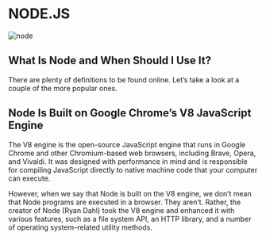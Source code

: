 # NODE.JS

![node](https://th.bing.com/th/id/OIP.TRm7xQGotx2YWjuKrvlUxQHaEL?pid=ImgDet&rs=1)

## What Is Node and When Should I Use It?

There are plenty of definitions to be found online. Let’s take a look at a couple of the more popular ones.

## Node Is Built on Google Chrome’s V8 JavaScript Engine

The V8 engine is the open-source JavaScript engine that runs in Google Chrome and other Chromium-based web browsers, including Brave, Opera, and Vivaldi. It was designed with performance in mind and is responsible for compiling JavaScript directly to native machine code that your computer can execute.

However, when we say that Node is built on the V8 engine, we don’t mean that Node programs are executed in a browser. They aren’t. Rather, the creator of Node (Ryan Dahl) took the V8 engine and enhanced it with various features, such as a file system API, an HTTP library, and a number of operating system–related utility methods.
